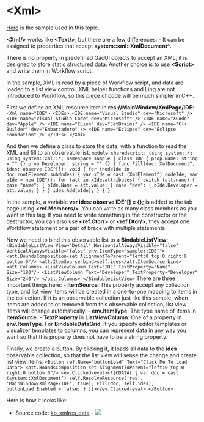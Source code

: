 # \<Xml\>

[Here](https://github.com/vczh-libraries/Release/blob/master/SampleForDoc/GacUI/XmlRes/kb_xmlres_data/XmlPage.xml) is the sample used in this topic.

**\<Xml/\>** works like **\<Text/\>**, but there are a few differences: - It can be assigned to properties that accept **system::xml::XmlDocument^**.

There is no property in predefined GacUI objects to accept an XML, it is designed to store static structured data. Another choice is to use **\<Script\>** and write them in Workflow script.

In the sample, XML is read by a piece of Workflow script, and data are loaded to a list view control. XML helper functions and Linq are not introduced to Workflow, so this piece of code will be much simpler in C++.

First we define an XML resource item in **res://MainWindow/XmlPage/IDE**: ``` <Xml name="IDE"> <IDEs> <IDE name="Visual Studio" dev="Microsoft" /> <IDE name="Visual Studio Code" dev="Microsoft" /> <IDE name="XCode" dev="Apple" /> <IDE name="CLion" dev="JetBrains" /> <IDE name="C++ Builder" dev="Embarcadero" /> <IDE name="Eclipse" dev="Eclipse Foundation" /> </IDEs> </Xml> ```

And then we define a class to store the data, with a function to read the XML and fill to an observable list. ``` module sharedscript; using system::*; using system::xml::*; namespace sample { class IDE { prop Name: string = "" {} prop Developer: string = "" {} } func Fill(doc: XmlDocument^, ides: observe IDE^[]): void { for (nodeIde in doc.rootElement.subNodes) { var xIde = cast (XmlElement^) nodeIde; var oIde = new IDE^(); for (att in xIde.attributes) { switch (att.name) { case "name": { oIde.Name = att.value; } case "dev": { oIde.Developer = att.value; } } } ides.Add(oIde); } } } ```

In the sample, a variable **var ides: observe IDE^[] = {};** is added to the tab page using **\<ref.Members/\>**. You can write as many class members as you want in this tag. If you need to write something in the constructor or the destructor, you can also use **\<ref.Ctor/\>** or **\<ref.Dtor/\>**, they accept one Workflow statement or a pair of brace with multiple statements.

Now we need to bind this observable list to a **BindableListView**: ``` <BindableListView View="Detail" HorizontalAlwaysVisible="false" VerticalAlwaysVisible="false" env.ItemType="sample::IDE^"> <att.BoundsComposition-set AlignmentToParent="left:0 top:0 right:0 bottom:0"/> <att.ItemSource-bind>self.ides</att.ItemSource-bind> <att.Columns> <ListViewColumn Text="IDE" TextProperty="Name" Size="180"/> <ListViewColumn Text="Developer" TextProperty="Developer" Size="240"/> </att.Columns> </BindableListView> ``` There are three important things here: - **ItemSource**: This property accept any collection type, and list view items will be created in a one-to-one mapping to items in the collection. If it is an observable collection just like this sample, when items are added to or removed from this observable collection, list view items will change automatically. - **env.ItemType**: The type name of items in **ItemSource**. - **TextProperty** in **ListViewColumn**: One of a property in **env.ItemType**. For **BindableDataGrid**, if you specify editor templates or visualizer templates to columns, you can represent data in any way you want so that this property does not have to be a string property.

Finally, we create a button. By clicking it, it loads all data to the **ides** observable collection, so that the list view will sense the change and create list view items: ``` <Button ref.Name="buttonLoad" Text="Click Me To Load Data"> <att.BoundsComposition-set AlignmentToParent="left:0 top:0 right:0 bottom:0"/> <ev.Clicked-eval><![CDATA[ { var doc = cast (system::XmlDocument^) self.ResolveResource('res', 'MainWindow/XmlPage/IDE', true); Fill(doc, self.ides); buttonLoad.Enabled = false; } ]]></ev.Clicked-eval> </Button> ```

Here is how it looks like:

- Source code: [kb_xmlres_data](https://github.com/vczh-libraries/Release/blob/master/SampleForDoc/GacUI/XmlRes/kb_xmlres_data/XmlPage.xml) - ![](https://gaclib.net/doc/gacui/kb_xmlres_tag_xml.gif)

